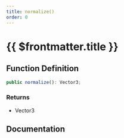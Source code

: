```yaml
---
title: normalize()
order: 0
---
```


# {{ $frontmatter.title }}

## Function Definition

```ts
public normalize(): Vector3;
```

### Returns

* Vector3

## Documentation

<!--@include: ./parts/normalize.md-->
